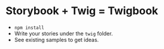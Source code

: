 # Storybook + Twig = Twigbook

- `npm install`
- Write your stories under the `twig` folder.
- See existing samples to get ideas.
